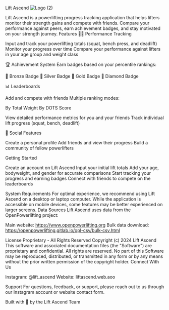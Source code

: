 Lift Ascend
![Logo (2)](https://github.com/user-attachments/assets/2e7e3272-5bf7-4e45-affe-67f648aab7a4)

Lift Ascend is a powerlifting progress tracking application that helps lifters monitor their strength gains and compete with friends. Compare your performance against peers, earn achievement badges, and stay motivated on your strength journey.
Features
🏋️‍♂️ Performance Tracking

Input and track your powerlifting totals (squat, bench press, and deadlift)
Monitor your progress over time
Compare your performance against lifters in your age group and weight class

🏆 Achievement System
Earn badges based on your percentile rankings:

🥉 Bronze Badge
🥈 Silver Badge
🥇 Gold Badge
💎 Diamond Badge

📊 Leaderboards

Add and compete with friends
Multiple ranking modes:

By Total Weight
By DOTS Score


View detailed performance metrics for you and your friends
Track individual lift progress (squat, bench, deadlift)

👥 Social Features

Create a personal profile
Add friends and view their progress
Build a community of fellow powerlifters

Getting Started

Create an account on Lift Ascend
Input your initial lift totals
Add your age, bodyweight, and gender for accurate comparisons
Start tracking your progress and earning badges
Connect with friends to compete on the leaderboards

System Requirements
For optimal experience, we recommend using Lift Ascend on a desktop or laptop computer. While the application is accessible on mobile devices, some features may be better experienced on larger screens.
Data Sources
Lift Ascend uses data from the OpenPowerlifting project:

Main website: https://www.openpowerlifting.org
Bulk data download: https://openpowerlifting.gitlab.io/opl-csv/bulk-csv.html

License
Proprietary - All Rights Reserved
Copyright (c) 2024 Lift Ascend
This software and associated documentation files (the "Software") are proprietary and confidential. All rights are reserved. No part of this Software may be reproduced, distributed, or transmitted in any form or by any means without the prior written permission of the copyright holder.
Connect With Us

Instagram: @lift_ascend
Website: liftascend.web.aoo

Support
For questions, feedback, or support, please reach out to us through our Instagram account or website contact form.

Built with 💪 by the Lift Ascend Team
